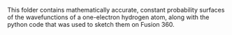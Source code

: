 This folder contains mathematically accurate, constant probability surfaces of the wavefunctions of a one-electron hydrogen atom, along with the python code that was used to sketch them on Fusion 360.
